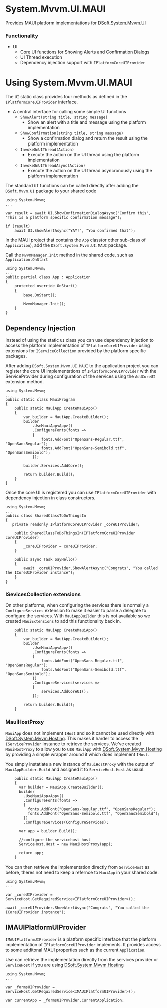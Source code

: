# System.Mvvm.UI.MAUI

Provides MAUI platform implementations for [DSoft.System.Mvvm.UI](https://www.nuget.org/packages/DSoft.System.Mvvm.UI)

### Functionality

- UI
  - Core UI functions for Showing Alerts and Confirmation Dialogs 
  - UI Thread execution
  - Dependency injection support with `IPlatformCoreUIProvider`

# Using System.Mvvm.UI.MAUI

The `UI` static class provides four methods as defined in the `IPlatformCoreUIProvider` interface.  

  - A central interface for calling some simple UI functions
    - `ShowAlert(string title, string message)`  
      - Show an alert with a title and message using the platform implementation
    - `ShowConfirmation(string title, string message)`
      - Show a confirmation dialog and return the result using the platform implementation
    - `InvokeOnUIThread(Action)`
      - Execute the action on the UI thread using the platform implementation
    - `InvokeOnUIThreadAsync(Action)`
      - Execute the action on the UI thread asyncronously using the platform implementation

The standard `UI` functions can be called directly after adding the `DSoft.Mvvm.UI` package to your shared code

    using System.Mvvm;
    ... 

    var result = await UI.ShowConfirmationDialogAsync("Confirm this", "This is a platform specific confirmation message");

    if (result)
        await UI.ShowAlertAsync("YAY!", "You confirmed that");

In the MAUI project that contains the `App` class(or other sub-class of `Application`), add  the `DSoft.System.Mvvm.UI.MAUI` package.

Call the `MvvmManager.Init` method in the shared code, such as `Application.OnStart`

    using System.Mvvm;
    ... 
    public partial class App : Application
    {
        protected override OnStart()
        {
            base.OnStart();

            MvvmManager.Init();
        }
    }

## Dependency Injection

Instead of using the static `UI` class you can use dependency injection to access the platform implementation of `IPlatformCoreUIProvider` using extensions for `IServiceCollection` provided by the platform specific packages.

After adding `DSoft.System.Mvvm.UI.MAUI` to the application project you can register the core UI implementations of  `IPlatformCoreUIProvider` with the ServiceProvider during configuration of the services using the `AddCoreUI` extension method.

    using System.Mvvm;
    ... 
    public static class MauiProgram
	{
		public static MauiApp CreateMauiApp()
		{
			var builder = MauiApp.CreateBuilder();
			builder
				.UseMauiApp<App>()
				.ConfigureFonts(fonts =>
				{
					fonts.AddFont("OpenSans-Regular.ttf", "OpenSansRegular");
					fonts.AddFont("OpenSans-Semibold.ttf", "OpenSansSemibold");
				});

            builder.Services.AddCore();

			return builder.Build();
		}
    }

Once the core UI is registered you can use `IPlatformCoreUIProvider` with dependency injection in class constructors.

    using System.Mvvm;
    ... 
    public class SharedClassToDoThingsIn
    {
       private readonly IPlatformCoreUIProvider _coreUIProvider;

        public SharedClassToDoThingsIn(IPlatformCoreUIProvider coreUIProvider)
        {
            _coreUIProvider = coreUIProvider;
        }

        public async Task SayHello()
        {
            await _coreUIProvider.ShowAlertAsync("Congrats", "You called the ICoreUIProvider instance");
        }
    }

### ISevicesCollection extensions

On other platforms, when configuring the services there is normally a `ConfigureServices` extension to make it easier to parse a delegate to configure the services.  With `MauiAppBuilder` this is not available so we created `MauiExtensions` to add this functionality back in.

		public static MauiApp CreateMauiApp()
		{
			var builder = MauiApp.CreateBuilder();
			builder
				.UseMauiApp<App>()
				.ConfigureFonts(fonts =>
				{
					fonts.AddFont("OpenSans-Regular.ttf", "OpenSansRegular");
					fonts.AddFont("OpenSans-Semibold.ttf", "OpenSansSemibold");
				})
				.ConfigureServices(services =>
                {
                    services.AddCoreUI();
                });

			return builder.Build();
		}

### MauiHostProxy

`MauiApp` does not implement `IHost` and so it cannot be used directly with [DSoft.System.Mvvm.Hosting](https://www.nuget.org/packages/DSoft.System.Mvvm.Hosting).  This makes it harder to access the `IServiceProvider` instance to retrieve the services.
We've created `MauiHostProxy` to allow you to use `MauiApp` with [DSoft.System.Mvvm.Hosting](https://www.nuget.org/packages/DSoft.System.Mvvm.Hosting) by providing a simple wrapper around it which does implement `IHost`.

You simply instatiate a new instance of `MauiHostProxy` with the output of `MauiAppBuilder.Build` and assigned it to `ServiceHost.Host` as usual.

        public static MauiApp CreateMauiApp()
        {
          var builder = MauiApp.CreateBuilder();
          builder
            .UseMauiApp<App>()
            .ConfigureFonts(fonts =>
            {
              fonts.AddFont("OpenSans-Regular.ttf", "OpenSansRegular");
              fonts.AddFont("OpenSans-Semibold.ttf", "OpenSansSemibold");
            })
            .ConfigureServices(ConfigureServices);

          var app = builder.Build();

          //configure the servicehost host
          ServiceHost.Host = new MauiHostProxy(app);

          return app;
        }

You can then retrieve the implementation directly from `ServiceHost` as before, theres not need to keep a refernce to `MauiApp` in your shared code.

    using System.Mvvm;
    ... 

    var _coreUIProvider = ServiceHost.GetRequiredService<IPlatformCoreUIProvider>();

    await _coreUIProvider.ShowAlertAsync("Congrats", "You called the ICoreUIProvider instance");

## IMAUIPlatformUIProvider

`IMAUIPlatformUIProvider` is a platform specific interface that the platform implementation of `IPlatformCoreUIProvider` implements.  It provides access to some additonal MAUI properties such as the current `Application`.

Use can retrieve the implementation directly from the services provider or `ServiceHost` if you are using [DSoft.System.Mvvm.Hosting](https://www.nuget.org/packages/DSoft.System.Mvvm.Hosting)

    using System.Mvvm;
    ... 

    var _formsUIProvider = ServiceHost.GetRequiredService<IMAUIPlatformUIProvider>();

    var currentApp = _formsUIProvider.CurrentApplication;